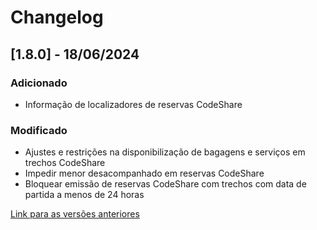 # Changelog

## [1.8.0] - 18/06/2024

### Adicionado
- Informação de localizadores de reservas CodeShare

### Modificado
- Ajustes e restrições na disponibilização de bagagens e serviços em trechos CodeShare
- Impedir menor desacompanhado em reservas CodeShare
- Bloquear emissão de reservas CodeShare com trechos com data de partida a menos de 24 horas

[Link para as versões anteriores](/docs/pt-br/change-log/readme.history.md)
